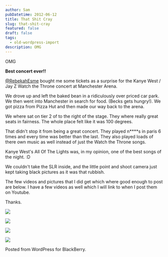 ```yaml
---
author: Sam
pubDatetime: 2012-06-12
title: That Shit Cray
slug: that-shit-cray
featured: false
draft: false
tags:
  - old-wordpress-import
description: OMG
---
```


OMG

**Best concert ever!!**

[@RebekahEsme](http://rebekahesme.com) bought me some tickets as a surprise for the Kanye West / Jay Z Watch the Throne concert at Manchester Arena. 

We drove up and left the baked bean in a ridiculously over priced car park. We then went into Manchester in search for food. (Becks gets hungry!). We got pizza from Pizza Hut and then made our way back to the arena. 

We where sat on tier 2 of to the right of the stage. They where really great seats in fairness. The whole place felt like it was 100 degrees. 

That didn't stop it from being a great concert. They played n****s in paris 6 times and every time was better than the last. They also played loads of there own music as well instead of just the Watch the Throne songs. 

Kanye West's All Of The Lights was, in my opinion, one of the best songs of the night. :D

We couldn't take the SLR inside, and the little point and shoot camera just kept taking black pictures as it was that rubbish. 

The few videos and pictures that I did get which where good enough to post are below. 
I have a few videos as well which I will link to when I post them on Youtube. 

Thanks.

[![](https://blog.bonxy.net/wp-content/uploads/2012/06/IMG-20120611-00120.jpg)](https://blog.bonxy.net/wp-content/uploads/2012/06/IMG-20120611-00120.jpg)

[![](https://blog.bonxy.net/wp-content/uploads/2012/06/IMG-20120611-00118.jpg)](https://blog.bonxy.net/wp-content/uploads/2012/06/IMG-20120611-00118.jpg)

[![](https://blog.bonxy.net/wp-content/uploads/2012/06/IMG-20120611-00116.jpg)](https://blog.bonxy.net/wp-content/uploads/2012/06/IMG-20120611-00116.jpg)

[![](https://blog.bonxy.net/wp-content/uploads/2012/06/IMG-20120611-00114.jpg)](https://blog.bonxy.net/wp-content/uploads/2012/06/IMG-20120611-00114.jpg)

Posted from WordPress for BlackBerry.